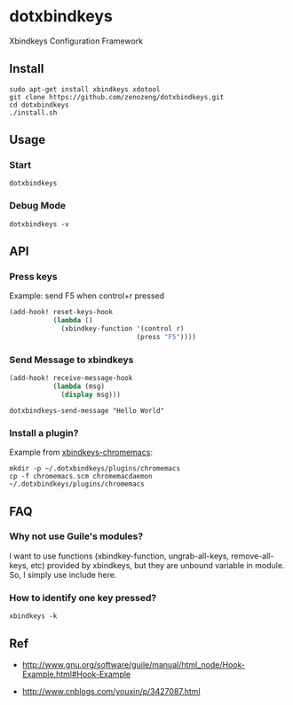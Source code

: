 # dotxbindkeys

Xbindkeys Configuration Framework

## Install

```
sudo apt-get install xbindkeys xdotool
git clone https://github.com/zenozeng/dotxbindkeys.git
cd dotxbindkeys
./install.sh
```

## Usage

### Start

`dotxbindkeys`

### Debug Mode

`dotxbindkeys -v`

## API

### Press keys

Example: send F5 when control+r pressed

```scheme
(add-hook! reset-keys-hook
           (lambda ()
             (xbindkey-function '(control r)
                                (press "F5"))))
```

### Send Message to xbindkeys

```scheme
(add-hook! receive-message-hook
           (lambda (msg)
             (display msg)))
```

```shell
dotxbindkeys-send-message "Hello World"
```

### Install a plugin?

Example from [xbindkeys-chromemacs](https://github.com/zenozeng/xbindkeys-chromemacs):

```
mkdir -p ~/.dotxbindkeys/plugins/chromemacs
cp -f chromemacs.scm chromemacdaemon ~/.dotxbindkeys/plugins/chromemacs
```

## FAQ

### Why not use Guile's modules?

I want to use functions (xbindkey-function, ungrab-all-keys, remove-all-keys, etc) provided by xbindkeys, but they are unbound variable in module. So, I simply use include here.

### How to identify one key pressed?

`xbindkeys -k`

## Ref

- http://www.gnu.org/software/guile/manual/html_node/Hook-Example.html#Hook-Example

- http://www.cnblogs.com/youxin/p/3427087.html
